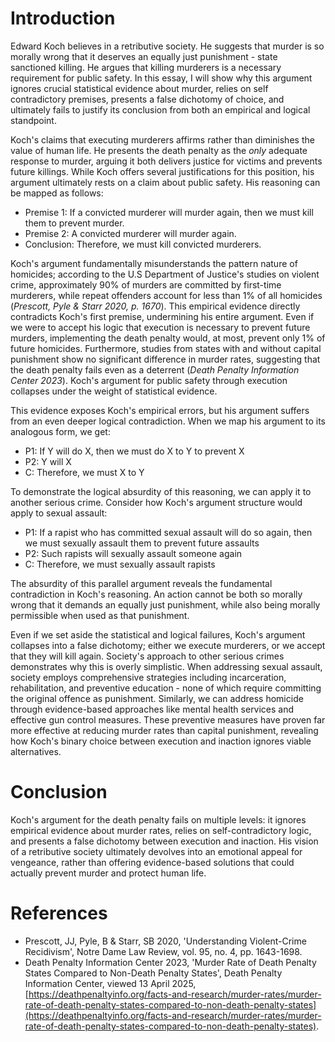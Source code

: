 
# Introduction

Edward Koch believes in a retributive society. He suggests that murder is so morally wrong that it deserves an equally just punishment - state sanctioned killing. He argues that killing murderers is a necessary requirement for public safety. In this essay, I will show why this argument ignores crucial statistical evidence about murder, relies on self contradictory premises, presents a false dichotomy of choice, and ultimately fails to justify its conclusion from both an empirical and logical standpoint. 

Koch's claims that executing murderers affirms rather than diminishes the value of human life. He presents the death penalty as the _only_ adequate response to murder, arguing it both delivers justice for victims and prevents future killings. While Koch offers several justifications for this position, his argument ultimately rests on a claim about public safety. His reasoning can be mapped as follows:

- Premise 1: If a convicted murderer will murder again, then we must kill them to prevent murder.
- Premise 2: A convicted murderer will murder again.
- Conclusion: Therefore, we must kill convicted murderers. 

Koch's argument fundamentally misunderstands the pattern nature of homicides; according to the U.S Department of Justice's studies on violent crime, approximately 90% of murders are committed by first-time murderers, while repeat offenders account for less than 1% of all homicides (*Prescott, Pyle & Starr 2020, p. 1670*). This empirical evidence directly contradicts Koch's first premise, undermining his entire argument. Even if we were to accept his logic that execution is necessary to prevent future murders, implementing the death penalty would, at most, prevent only 1% of future homicides. Furthermore, studies from states with and without capital punishment show no significant difference in murder rates, suggesting that the death penalty fails even as a deterrent (*Death Penalty Information Center 2023*). Koch's argument for public safety through execution collapses under the weight of statistical evidence.

This evidence exposes Koch's empirical errors, but his argument suffers from an even deeper logical contradiction. When we map his argument to its analogous form, we get:

- P1: If Y will do X, then we must do X to Y to prevent X
- P2: Y will X
- C: Therefore, we must X to Y

To demonstrate the logical absurdity of this reasoning, we can apply it to another serious crime. Consider how Koch's argument structure would apply to sexual assault:

- P1: If a rapist who has committed sexual assault will do so again, then we must sexually assault them to prevent future assaults
- P2: Such rapists will sexually assault someone again
- C: Therefore, we must sexually assault rapists

The absurdity of this parallel argument reveals the fundamental contradiction in Koch's reasoning. An action cannot be both so morally wrong that it demands an equally just punishment, while also being morally permissible when used as that punishment.

Even if we set aside the statistical and logical failures, Koch's argument collapses into a false dichotomy; either we execute murderers, or we accept that they will kill again. Society's approach to other serious crimes demonstrates why this is overly simplistic. When addressing sexual assault, society employs comprehensive strategies including incarceration, rehabilitation, and preventive education - none of which require committing the original offence as punishment. Similarly, we can address homicide through evidence-based approaches like mental health services and effective gun control measures. These preventive measures have proven far more effective at reducing murder rates than capital punishment, revealing how Koch's binary choice between execution and inaction ignores viable alternatives.

# Conclusion

Koch's argument for the death penalty fails on multiple levels: it ignores empirical evidence about murder rates, relies on self-contradictory logic, and presents a false dichotomy between execution and inaction. His vision of a retributive society ultimately devolves into an emotional appeal for vengeance, rather than offering evidence-based solutions that could actually prevent murder and protect human life.

# References

- Prescott, JJ, Pyle, B & Starr, SB 2020, 'Understanding Violent-Crime Recidivism', Notre Dame Law Review, vol. 95, no. 4, pp. 1643-1698.
- Death Penalty Information Center 2023, 'Murder Rate of Death Penalty States Compared to Non-Death Penalty States', Death Penalty Information Center, viewed 13 April 2025, [https://deathpenaltyinfo.org/facts-and-research/murder-rates/murder-rate-of-death-penalty-states-compared-to-non-death-penalty-states](https://deathpenaltyinfo.org/facts-and-research/murder-rates/murder-rate-of-death-penalty-states-compared-to-non-death-penalty-states).